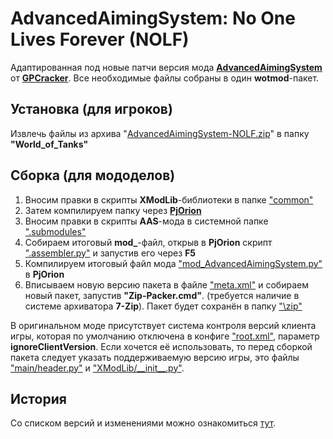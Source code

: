 ﻿# AdvancedAimingSystem: No One Lives Forever (NOLF)
Адаптированная под новые патчи версия мода **[AdvancedAimingSystem](https://github.com/GPCracker/AdvancedAimingSystem)** от **[GPCracker](https://github.com/GPCracker)**. Все необходимые файлы собраны в один **wotmod**-пакет.

## Установка (для игроков)
Извлечь файлы из архива "[AdvancedAimingSystem-NOLF.zip](./zip)" в папку **"World_of_Tanks\"**

## Сборка (для мододелов)
1. Вносим правки в скрипты **XModLib**-библиотеки в папке ["common"](./source/res/scripts/common)
2. Затем компилируем папку через **[PjOrion](https://koreanrandom.com/forum/topic/15280-)**
3. Вносим правки в скрипты **AAS**-мода в системной папке [".submodules"](./source/res/scripts/client/gui/mods/.submodules)
4. Собираем итоговый **mod_**-файл, открыв в **PjOrion** скрипт [".assembler.py"](./source/res/scripts/client/gui/mods/.submodules/.assembler.py) и запустив его через **F5**
5. Компилируем итоговый файл мода ["mod_AdvancedAimingSystem.py"](./source/res/scripts/client/gui/mods/mod_AdvancedAimingSystem.py) в **PjOrion**
6. Вписываем новую версию пакета в файле ["meta.xml"](./source/meta.xml) и собираем новый пакет, запустив **"Zip-Packer.cmd"**. (требуется наличие в системе архиватора **7-Zip**). Пакет будет сохранён в папку ["\\zip"](./zip)

В оригинальном моде присутствует система контроля версий клиента игры, которая по умолчанию отключена в конфиге ["root.xml"](./source/configs/GPCracker.AdvancedAimingSystem/root.xml), параметр **ignoreClientVersion**. Если хочется её использовать, то перед сборкой пакета следует указать поддерживаемую версию игры, это файлы ["main/header.py"](./source/res/scripts/client/gui/mods/.submodules/source/main/header.py) и ["XModLib/\_\_init\_\_.py"](./source/res/scripts/common/Lib/XModLib/__init__.py).

## История
Со списком версий и изменениями можно ознакомиться [тут](./HISTORY.md).
